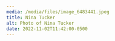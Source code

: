 ```yaml
---
media: /media/files/image_6483441.jpeg
title: Nina Tucker
alt: Photo of Nina Tucker
date: 2022-11-02T11:42:00-0500
---
```

